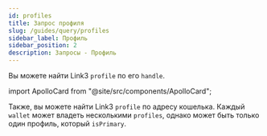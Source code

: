 ```yaml
---
id: profiles
title: Запрос профиля
slug: /guides/query/profiles
sidebar_label: Профиль
sidebar_position: 2
description: Запросы - Профиль
---
```


Вы можете найти Link3 `profile` по его `handle`.

import ApolloCard from "@site/src/components/ApolloCard";

<ApolloCard queryName="getProfileByHandle" />


Также, вы можете найти Link3 `profile` по адресу кошелька. Каждый `wallet` может владеть несколькими `profiles`, однако может быть только один профиль, который `isPrimary`.

<ApolloCard queryName="listProfilesOwnedByAddress" />
